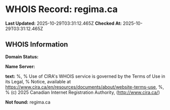 # WHOIS Record: regima.ca

**Last Updated:** 2025-10-29T03:31:12.465Z
**Checked At:** 2025-10-29T03:31:12.465Z

## WHOIS Information

**Domain Status:** 

**Name Server:** 

**text:** %, % Use of CIRA's WHOIS service is governed by the Terms of Use in its Legal, % Notice, available at https://www.cira.ca/en/resources/documents/about/website-terms-use, %, % (c) 2025 Canadian Internet Registration Authority, (http://www.cira.ca/)

**Not found:** regima.ca

